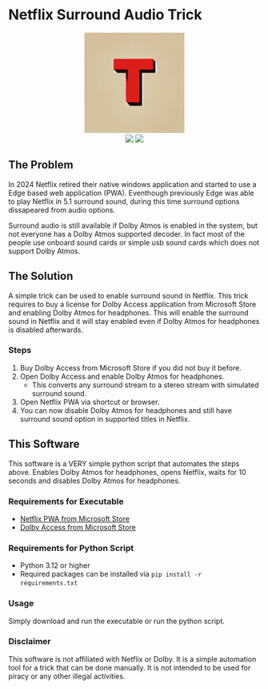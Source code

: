 # Netflix Surround Audio Trick

<div align="center">
    <img src="icon.webp" width="200">
    <br>
    <img src="https://img.shields.io/github/actions/workflow/status/shotwn/netflix-surround-audio-trick/build.yml">
    <img src="https://img.shields.io/badge/python-3.12-blue">
</div>


## The Problem
In 2024 Netflix retired their native windows application and started to use a Edge based web application (PWA). Eventhough previously Edge was able to play Netflix in 5.1 surround sound, during this time surround options dissapeared from audio options. 

Surround audio is still available if Dolby Atmos is enabled in the system, but not everyone has a Dolby Atmos supported decoder. In fact most of the people use onboard sound cards or simple usb sound cards which does not support Dolby Atmos.

## The Solution
A simple trick can be used to enable surround sound in Netflix. This trick requires to buy a license for Dolby Access application from Microsoft Store and enabling Dolby Atmos for headphones. This will enable the surround sound in Netflix and it will stay enabled even if Dolby Atmos for headphones is disabled afterwards.

### Steps
1. Buy Dolby Access from Microsoft Store if you did not buy it before.
2. Open Dolby Access and enable Dolby Atmos for headphones.
    - This converts any surround stream to a stereo stream with simulated surround sound.
3. Open Netflix PWA via shortcut or browser. 
4. You can now disable Dolby Atmos for headphones and still have surround sound option in supported titles in Netflix.

## This Software
This software is a VERY simple python script that automates the steps above. Enables Dolby Atmos for headphones, opens Netflix, waits for 10 seconds and disables Dolby Atmos for headphones.

### Requirements for Executable
- [Netflix PWA from Microsoft Store](https://www.microsoft.com/en-us/p/netflix/9wzdncrfj3tj)
- [Dolby Access from Microsoft Store](https://www.microsoft.com/en-us/p/dolby-access/9n0866fs04w8)

### Requirements for Python Script
- Python 3.12 or higher
- Required packages can be installed via `pip install -r requirements.txt`

### Usage
Simply download and run the executable or run the python script. 

### Disclaimer
This software is not affiliated with Netflix or Dolby. It is a simple automation tool for a trick that can be done manually. It is not intended to be used for piracy or any other illegal activities.